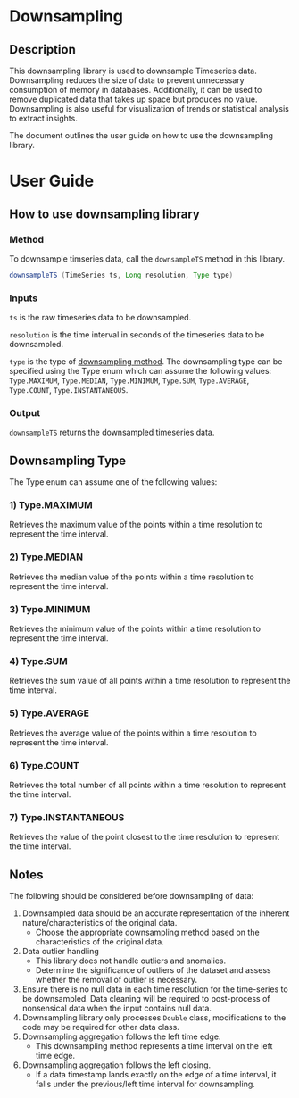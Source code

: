 # Downsampling
## Description
This downsampling library is used to downsample Timeseries data. Downsampling reduces the size of data to prevent unnecessary consumption of memory in databases. 
Additionally, it can be used to remove duplicated data that takes up space but produces no value. 
Downsampling is also useful for visualization of trends or statistical analysis to extract insights.

The document outlines the user guide on how to use the downsampling library.

# User Guide
## How to use downsampling library
### Method
To downsample timseries data, call the `downsampleTS` method in this library.  
``` java
downsampleTS (TimeSeries ts, Long resolution, Type type)
```
### Inputs
`ts` is the raw timeseries data to be downsampled.

`resolution` is the time interval in seconds of the timeseries data to be downsampled.

`type` is the type of [downsampling method](#Downsampling-Type). The downsampling type can be specified using the Type 
enum which can assume the following values: 
`Type.MAXIMUM`, `Type.MEDIAN`, `Type.MINIMUM`, `Type.SUM`, `Type.AVERAGE`, `Type.COUNT`, `Type.INSTANTANEOUS`.

### Output
`downsampleTS` returns the downsampled timeseries data.

## Downsampling Type
The Type enum can assume one of the following values:
### 1) Type.MAXIMUM
Retrieves the maximum value of the points within a time resolution to represent the time interval. 
### 2) Type.MEDIAN
Retrieves the median value of the points within a time resolution to represent the time interval.
### 3) Type.MINIMUM
Retrieves the minimum value of the points within a time resolution to represent the time interval.
### 4) Type.SUM 
Retrieves the sum value of all points within a time resolution to represent the time interval.
### 5) Type.AVERAGE
Retrieves the average value of the points within a time resolution to represent the time interval.
### 6) Type.COUNT
Retrieves the total number of all points within a time resolution to represent the time interval.
### 7) Type.INSTANTANEOUS
Retrieves the value of the point closest to the time resolution to represent the time interval.

## Notes
The following should be considered before downsampling of data:
1) Downsampled data should be an accurate representation of the inherent nature/characteristics of the original data.
   - Choose the appropriate downsampling method based on the characteristics of the original data.
2) Data outlier handling
   - This library does not handle outliers and anomalies.
   - Determine the significance of outliers of the dataset and assess whether the removal of outlier is necessary.
3) Ensure there is no null data in each time resolution for the time-series to be downsampled. Data cleaning will be required to post-process of nonsensical data when the input contains null data. 
4) Downsampling library only processes `Double` class, modifications to the code may be required for other data class.
5) Downsampling aggregation follows the left time edge.
   - This downsampling method represents a time interval on the left time edge.
6) Downsampling aggregation follows the left closing.
   - If a data timestamp lands exactly on the edge of a time interval, it falls under the previous/left time interval for downsampling.


